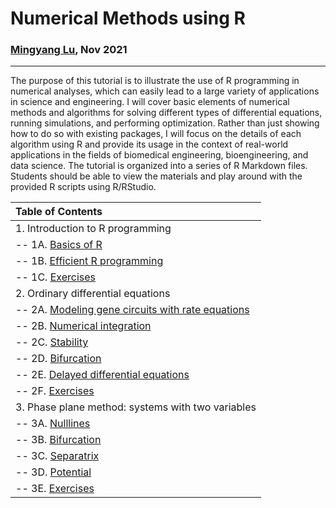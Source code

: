 # Numerical Methods using R

### [Mingyang Lu](https://github.com/lusystemsbio), Nov 2021

---

The purpose of this tutorial is to illustrate the use of R programming in numerical analyses, which can easily lead to a large variety of applications in science and engineering. I will cover basic elements of numerical methods and algorithms for solving different types of differential equations, running simulations, and performing optimization. Rather than just showing how to do so with existing packages, I will focus on the details of each algorithm using R and provide its usage in the context of real-world applications in the fields of biomedical engineering, bioengineering, and data science. The tutorial is organized into a series of R Markdown files. Students should be able to view the materials and play around with the provided R scripts using R/RStudio. 

|Table of Contents|
|:----------------|
|1. Introduction to R programming|
|-- 1A. [Basics of R](https://lusystemsbio.github.io/numericalR/01A.html) |
|-- 1B. [Efficient R programming](https://lusystemsbio.github.io/numericalR/01B.html) |
|-- 1C. [Exercises](https://lusystemsbio.github.io/numericalR/01C.html) |
|2. Ordinary differential equations|
|-- 2A. [Modeling gene circuits with rate equations](https://lusystemsbio.github.io/numericalR/02A.html) |
|-- 2B. [Numerical integration](https://lusystemsbio.github.io/numericalR/02B.html) |
|-- 2C. [Stability](https://lusystemsbio.github.io/numericalR/02C.html) |
|-- 2D. [Bifurcation](https://lusystemsbio.github.io/numericalR/02D.html) |
|-- 2E. [Delayed differential equations](https://lusystemsbio.github.io/numericalR/02E.html) |
|-- 2F. [Exercises](https://lusystemsbio.github.io/numericalR/02F.html) |
|3. Phase plane method: systems with two variables|
|-- 3A. [Nulllines](https://lusystemsbio.github.io/numericalR/03A.html) |
|-- 3B. [Bifurcation](https://lusystemsbio.github.io/numericalR/03B.html) |
|-- 3C. [Separatrix](https://lusystemsbio.github.io/numericalR/03C.html) |
|-- 3D. [Potential](https://lusystemsbio.github.io/numericalR/03D.html) |
|-- 3E. [Exercises](https://lusystemsbio.github.io/numericalR/03D.html) |

